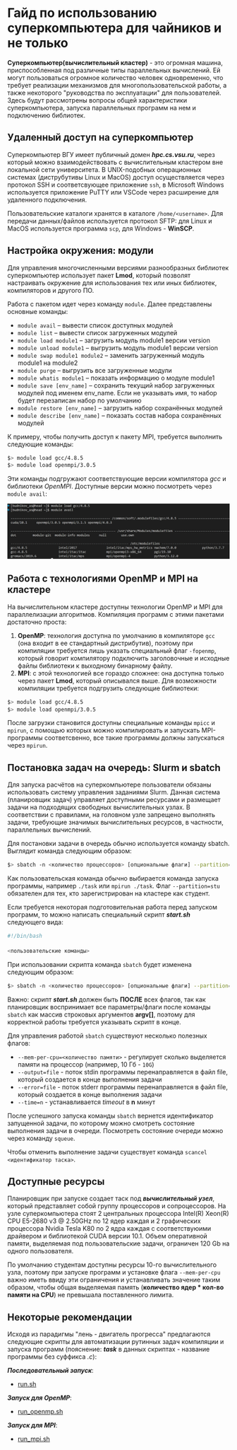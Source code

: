 # Гайд по использованию суперкомпьютера для чайников и не только

**Суперкомпьютер(вычислительный кластер)** - это огромная машина, приспособленная под различные типы параллельных вычислений. Ей могут пользоваться огромное количество человек одновременно, что требует реализации механизмов для многопользовательской работы, а также некоторого "руководства по эксплуатации" для пользователей. Здесь будут рассмотрены вопросы общей характеристики суперкомпьютера, запуска параллельных программ на нем и подключению библиотек.

## Удаленный доступ на суперкомпьютер

Суперкомпьютер ВГУ имеет публичный домен ***hpc.cs.vsu.ru***, через который можно взаимодействовать с вычислительным кластером вне локальной сети университета. В UNIX-подобных операционных системах (диструбутивы Linux и MacOS) доступ осуществляется через протокол SSH и соответсвующее приложение ```ssh```, в Microsoft Windows используется приложение PuTTY или VSCode через расширение для удаленного подключения.

Пользовательские каталоги хранятся в каталоге ```/home/<username>```. Для передачи данных/файлов используется протокол SFTP: для Linux и MacOS используется программa ```scp```, для Windows - **WinSCP**.

## Настройка окружения: модули

Для управления многочисленными версиями разнообразных библиотек суперкомпьютер использует пакет **Lmod**, который позволят настраивать окружение для использования тех или иных библиотек, компиляторов и другого ПО.

Работа с пакетом идет через команду ```module```. Далее представлены основные команды:

+ ```module avail``` – вывести список доступных модулей
+ ```module list``` – вывести список загруженных модулей
+ ```module load module1``` – загрузить модуль module1 версии version
+ ```module unload module1``` – выгрузить модуль module1 версии version
+ ```module swap module1 module2``` – заменить загруженный модуль module1 на module2
+ ```module purge``` – выгрузить все загруженные модули
+ ```module whatis module1``` – показать информацию о модуле module1
+ ```module save [env_name]``` – сохранить текущий набор загруженных модулей под именем env_name. Если не указывать имя, то набор будет перезаписан набор по умолчанию
+ ```module restore [env_name]``` – загрузить набор сохранённых модулей
+ ```module describe [env_name]``` – показать состав набора сохранённых модулей
  
К примеру, чтобы получить доступ к пакету MPI, требуется выполнить следующие команды:

```bash
$> module load gcc/4.8.5
$> module load openmpi/3.0.5
```

Эти команды подгружают соответствующие версии компилятора *gcc* и библиотеки *OpenMPI*. Доступные версии можно посмотреть через ```module avail```:

![Доступные модули](images/avail_modules.png)

## Работа с технологиями OpenMP и MPI на кластере

На вычислительном кластере доступны технологии OpenMP и MPI для параллелизации алгоритмов. Компиляция программ с этими пакетами достаточно проста:

1. **OpenMP**: технология доступна по умолчанию в компиляторе ```gcc``` (она входит в ее стандартный дистрибутив), поэтому при компиляции требуется лишь указать специальный флаг ```-fopenmp```, который говорит компилятору подключить заголовочные и исходные файлы библиотеки к выходному бинарному файлу.
2. **MPI**: с этой технологией все гораздо сложнее: она доступна только через пакет **Lmod**, который описывался выше. Для возможности компиляции требуется подгрузить следующие библиотеки:

```bash
$> module load gcc/4.8.5
$> module load openmpi/3.0.5
```

После загрузки становится доступны специальные команды ```mpicc``` и ```mpirun```, с помощью которых можно компилировать и запускать MPI-программы соответсвенно, все такие программы должны запускаться через ```mpirun```.

## Постановка задач на очередь: Slurm и sbatch

Для запуска расчётов на суперкомпьютере пользователи обязаны использовать систему управления заданиями Slurm. Данная система (планировщик задач) управляет доступными ресурсами и размещает задачи на подходящих свободных вычислительных узлах. В соответствии с правилами, на головном узле запрещено выполнять задачи, требующие значимых вычислительных ресурсов, в частности, параллельных вычислений.

Для постановки задачи в очередь обычно используется команду sbatch. Выглядит команда следующим образом:

```bash
$> sbatch -n <количество процессоров> [опциональные флаги] --partition=stu --wrap="<пользовательская команда>"
```

Как пользовательская команда обычно выбирается команда запуска программы, например ```./task``` или ```mpirun ./task```. Флаг  ```--partition=stu``` обязателен для тех, кто зарегистрирован на кластере как студент.

Если требуется некоторая подготовительная работа перед запуском программ, то можно написать специальный скрипт ***start.sh*** следующего вида:

```bash
#!/bin/bash

<пользовательские команды>

```

При использовании скрипта команда ```sbatch``` будет изменена следующим образом:

```bash
$> sbatch -n <количество процессоров> [опциональные флаги] --partition=stu ./start.sh
```

Важно: скрипт ***start.sh*** должен быть **ПОСЛЕ** всех флагов, так как планировщик воспринимает все параметры/флаги после команды ```sbatch``` как массив строковых аргументов **argv[]**, поэтому для корректной работы требуется указывать скрипт в конце.

Для управления работой ```sbatch``` существуют несколько полезных флагов:

+ ```--mem-per-cpu=<количество памяти>``` - регулирует сколько выделяется памяти на процессор (например, 10 Гб - ```10G```)
+ ```--output=file``` - поток stdin программы перенаправляется в файл file, который создается в конце выполнения задачи
+ ```--error=file``` - поток stderr программы перенаправляется в файл file, который создается в конце выполнения задачи
+ ```--time=n``` - устанавливается *timeout* в **n** минут

После успешного запуска команды ```sbatch``` вернется идентификатор запущенной задачи, по которому можно смотреть состояние выполнения задачи в очереди. Посмотреть состояние очереди можно через команду ```squeue```.

Чтобы отменить выполнение задачи существует команда ```scancel <идентификатор таска>```.

## Доступные ресурсы

Планировщик при запуске создает таск под ***вычислительный узел***, который представляет собой группу процессоров и сопроцессоров. На узле суперкомпьютера стоят 2 центральных процессора Intel(R) Xeon(R) CPU E5-2680 v3 @ 2.50GHz по 12 ядер каждая и 2 графических процессора Nvidia Tesla K80 по 2 ядра каждая с cоответствуюими драйвером и библиотекой CUDA версии 10.1. Объем оперативной памяти, выделяемая под пользовательские задачи, ограничен 120 Gb на одного пользователя.

По умолчанию студентам доступны ресурсы 10-го вычислительного узла, поэтому при запуске программ и установке флага ```--mem-per-cpu``` важно иметь ввиду эти ограничения и устанавливать значение таким образом, чтобы общая выделяемая память (**количество ядер * кол-во памяти на CPU**) не превышала поставленного лимита.

## Некоторые рекомендации

Исходя из парадигмы "лень - двигатель прогресса" предлагаются следующие скрипты для автоматизации рутинных задач компиляции и запуска программ (пояснение: ***task*** в данных скриптах - название программы без суффикса *.c*):

***Последовательный запуск***:

+ [run.sh](code/bash_supercomputer/serial/run.sh)

***Запуск для OpenMP***:

+ [run_openmp.sh](code/bash_supercomputer/openmp/run_openmp.sh)

***Запуск для MPI***:

+ [run_mpi.sh](code/bash_supercomputer/mpi/run_mpi.sh)
